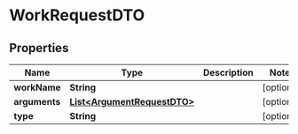 

# WorkRequestDTO


## Properties

Name | Type | Description | Notes
------------ | ------------- | ------------- | -------------
**workName** | **String** |  |  [optional]
**arguments** | [**List&lt;ArgumentRequestDTO&gt;**](ArgumentRequestDTO.md) |  |  [optional]
**type** | **String** |  |  [optional]



